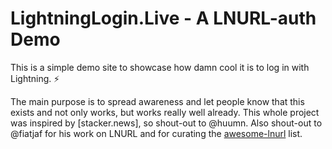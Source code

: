 # LightningLogin.Live - A LNURL-auth Demo

This is a simple demo site to showcase how damn cool it is to log in with Lightning. ⚡

The main purpose is to spread awareness and let people know that this exists and not only works, but works really well already. This whole project was inspired by [stacker.news], so shout-out to @huumn. Also shout-out to @fiatjaf for his work on LNURL and for curating the [awesome-lnurl](https://github.com/fiatjaf/awesome-lnurl) list.

